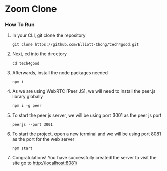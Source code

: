 # Zoom Clone

### How To Run

1. In your CLI, git clone the repository

   ```
   git clone https://github.com/Elliott-Chong/tech4good.git
   ```

2. Next, cd into the directory

   ```
   cd tech4good
   ```

3. Afterwards, install the node packages needed

   ```
   npm i
   ```

4. As we are using WebRTC [Peer JS], we will need to install the peer.js library globally

   ```
   npm i -g peer
   ```

5. To start the peer js server, we will be using port 3001 as the peer js port

   ```
   peerjs --port 3001
   ```

6. To start the project, open a new terminal and we will be using port 8081 as the port for the web server

   ```
   npm start
   ```

7. Congratulations! You have successfully created the server to visit the site go to [http://localhost:8081/](http://localhost:8081/)
